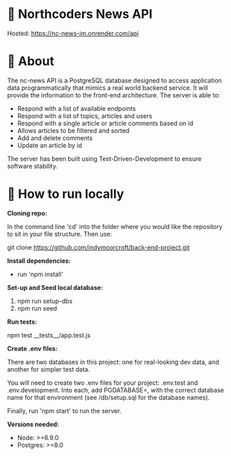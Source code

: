 # 📰 Northcoders News API

Hosted: https://nc-news-im.onrender.com/api

# 🤖 About

The nc-news API is a PostgreSQL database designed to access application data programmatically that mimics a real world backend service. It will provide the information to the front-end architecture. The server is able to:

- Respond with a list of available endpoints
- Respond with a list of topics, articles and users
- Respond with a single article or article comments based on id
- Allows articles to be filtered and sorted
- Add and delete comments
- Update an article by id

The server has been built using Test-Driven-Development to ensure software stability.

# 📝 How to run locally

**Cloning repo:**

In the command line 'cd' into the folder where you would like the repository to sit in your file structure. Then use:

git clone https://github.com/indymoorcroft/back-end-project.git

**Install dependencies:**

- run 'npm install'

**Set-up and Seed local database:**

1. npm run setup-dbs
2. npm run seed

**Run tests:**

npm test \_\_tests\_\_/app.test.js

**Create .env files:**

There are two databases in this project: one for real-looking dev data, and another for simpler test data.

You will need to create two .env files for your project: .env.test and .env.development. Into each, add PGDATABASE=, with the correct database name for that environment (see /db/setup.sql for the database names).

Finally, run 'npm start' to run the server.

**Versions needed:**

- Node: >=6.9.0
- Postgres: >=8.0
